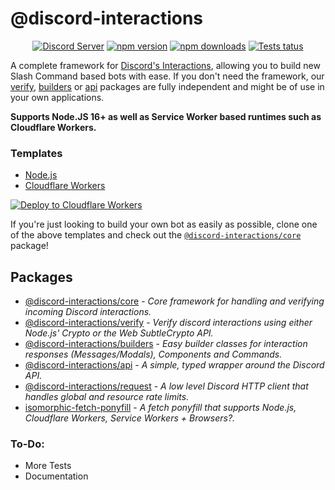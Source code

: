 # @discord-interactions
<div align="center">
  <p>
    <a href="https://discord.gg/BTXJmW4Bh7"><img src="https://img.shields.io/discord/395423304112013334?logo=discord&logoColor=white" alt="Discord Server" /></a>
    <a href="https://www.npmjs.com/package/@discord-interactions/core"><img src="https://img.shields.io/npm/v/@discord-interactions/core.svg?maxAge=3600" alt="npm version" /></a>
    <a href="https://www.npmjs.com/package/@discord-interactions/core"><img src="https://img.shields.io/npm/dt/@discord-interactions/core.svg?maxAge=3600" alt="npm downloads" /></a>
    <a href="https://github.com/ssMMiles/@discord-interactions/core/actions"><img src="https://github.com/ssMMiles/discord-interactions/actions/workflows/tests.yml/badge.svg" alt="Tests tatus" /></a>
  </p>
</div>

A complete framework for [Discord's Interactions](https://discord.com/developers/docs/interactions/receiving-and-responding), allowing you to build new Slash Command based bots with ease. If you don't need the framework, our [verify](./packages/verify/), [builders](./packages/builders/) or [api](./packages/api/) packages are fully independent and might be of use in your own applications.

**Supports Node.JS 16+ as well as Service Worker based runtimes such as Cloudflare Workers.**

### Templates
 - [Node.js](https://github.com/ssMMiles/discord-interactions-node)
 - [Cloudflare Workers](https://github.com/ssMMiles/discord-interactions-worker)

[![Deploy to Cloudflare Workers](https://deploy.workers.cloudflare.com/button)](https://deploy.workers.cloudflare.com/?url=https://github.com/ssMMiles/discord-interactions-worker)

If you're just looking to build your own bot as easily as possible, clone one of the above templates and check out the [`@discord-interactions/core`](./packages/core) package!

## Packages
 - [@discord-interactions/core](./packages/core) - *Core framework for handling and verifying incoming Discord interactions.*
 - [@discord-interactions/verify](./packages/verify) - *Verify discord interactions using either Node.js' Crypto or the Web SubtleCrypto API.*
 - [@discord-interactions/builders](./packages/builders) - *Easy builder classes for interaction responses (Messages/Modals), Components and Commands.*
 - [@discord-interactions/api](./packages/api) - *A simple, typed wrapper around the Discord API.*
 - [@discord-interactions/request](./packages/request) - *A low level Discord HTTP client that handles global and resource rate limits.*
 - [isomorphic-fetch-ponyfill](./packages/isomorphic-fetch-ponyfill) - *A fetch ponyfill that supports Node.js, Cloudflare Workers, Service Workers + Browsers?.*

### To-Do:
 - More Tests
 - Documentation
